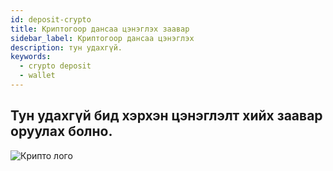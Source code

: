 ```yaml
---
id: deposit-crypto
title: Криптогоор дансаа цэнэглэх заавар
sidebar_label: Криптогоор дансаа цэнэглэх
description: тун удахгүй.
keywords:
  - crypto deposit
  - wallet
---
```


## Тун удахгүй бид хэрхэн цэнэглэлт хийх заавар оруулах болно.


![Крипто лого](https://cdn.octagon.mn/static/cryto-logos.png)
